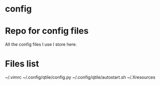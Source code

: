 # config
# Repo for config files
All the config files I use I store here.

# Files list
~/.vimrc
~/.config/qtile/config.py
~/.config/qtile/autostart.sh
~/.Xresources
